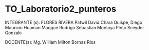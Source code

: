# TO_Laboratorio2_punteros

INTEGRANTE (s): 
FLORES RIVERA Patwil David
Chara Quispe, Diego Mauricio
Huaman Maqque Rodrigo Sebastian
Montoya Pinto Sneyder Gonzalo 






DOCENTE(s):
Mg. William Milton Bornas Rios




